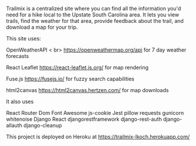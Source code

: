 Trailmix is a centralized site where you can find all the information you'd need for a hike local to the Upstate South Carolina area. It lets you view trails, find the weather for that area, provide feedback about the trail, and download a map for your trip. 

This site uses:

OpenWeatherAPI < br>
https://openweathermap.org/api
for 7 day weather forecasts

React Leaflet
https://react-leaflet.js.org/ 
for map rendering

Fuse.js
https://fusejs.io/ 
for fuzzy search capabilities

html2canvas
https://html2canvas.hertzen.com/ 
for map downloads

It also uses

React Router Dom
Font Awesome
js-cookie
Jest
pillow
requests
gunicorn
whitenoise
Django
React
djangorestframework
django-rest-auth
django-allauth
django-cleanup

This project is deployed on Heroku at https://trailmix-lkoch.herokuapp.com/

